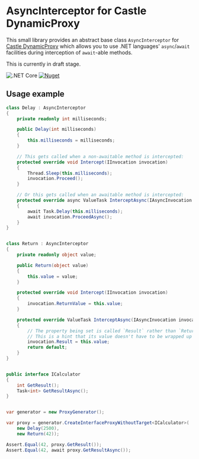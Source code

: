 # AsyncInterceptor for Castle DynamicProxy

This small library provides an abstract base class `AsyncInterceptor` for [Castle DynamicProxy](https://github.com/castleproject/Core/blob/master/docs/dynamicproxy.md) which allows you to use .NET languages' `async`/`await` facilities during interception of `await`-able methods.

This is currently in draft stage.


![.NET Core](https://github.com/stakx/AsyncInterceptor/workflows/.NET%20Core/badge.svg?branch=master)
[![Nuget](https://img.shields.io/nuget/vpre/stakx.DynamicProxy.AsyncInterceptor?color=fa0&label=NuGet)](https://nuget.org/packages/stakx.DynamicProxy.AsyncInterceptor)


## Usage example

```csharp
class Delay : AsyncInterceptor
{
    private readonly int milliseconds;

    public Delay(int milliseconds)
    {
        this.milliseconds = milliseconds;
    }

    // This gets called when a non-awaitable method is intercepted:
    protected override void Intercept(IInvocation invocation)
    {
        Thread.Sleep(this.milliseconds);
        invocation.Proceed();
    }

    // Or this gets called when an awaitable method is intercepted:
    protected override async ValueTask InterceptAsync(IAsyncInvocation invocation)
    {
        await Task.Delay(this.milliseconds);
        await invocation.ProceedAsync();
    }
}


class Return : AsyncInterceptor
{
    private readonly object value;

    public Return(object value)
    {
        this.value = value;
    }

    protected override void Intercept(IInvocation invocation)
    {
        invocation.ReturnValue = this.value;
    }

    protected override ValueTask InterceptAsync(IAsyncInvocation invocation)
    {
        // The property being set is called `Result` rather than `ReturnValue`.
        // This is a hint that its value doesn't have to be wrapped up as a task-like object:
        invocation.Result = this.value;
        return default;
    }
}


public interface ICalculator
{
    int GetResult();
    Task<int> GetResultAsync();
}


var generator = new ProxyGenerator();

var proxy = generator.CreateInterfaceProxyWithoutTarget<ICalculator>(
    new Delay(2500),
    new Return(42));

Assert.Equal(42, proxy.GetResult());
Assert.Equal(42, await proxy.GetResultAsync());
```
